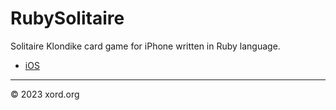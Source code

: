 # RubySolitaire

Solitaire Klondike card game for iPhone written in Ruby language.

* [iOS](https://apps.apple.com/app/rubysolitaire/)

----

&copy; 2023 xord.org
